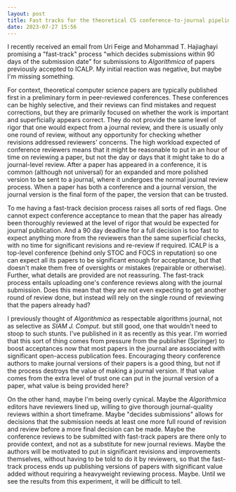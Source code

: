 ```yaml
---
layout: post
title: Fast tracks for the theoretical CS conference-to-journal pipeline?
date: 2023-07-27 15:56
---
```

I recently received an email from Uri Feige and Mohammad T. Hajiaghayi promising a "fast-track" process "which decides submissions within 90 days of the submission date" for submissions to _Algorithmica_ of papers previously accepted to ICALP. My initial reaction was negative, but maybe I'm missing something.

For context, theoretical computer science papers are typically published first in a preliminary form in peer-reviewed conferences. These conferences can be highly selective, and their reviews can find mistakes and request corrections, but they are primarily focused on whether the work is important and superficially appears correct. They do not provide the same level of rigor that one would expect from a journal review, and there is usually only one round of review, without any opportunity for checking whether revisions addressed reviewers' concerns. The high workload expected of conference reviewers means that it might be reasonable to put in an hour of time on reviewing a paper, but not the day or days that it might take to do a journal-level review. After a paper has appeared in a conference, it is common (although not universal) for an expanded and more polished version to be sent to a journal, where it undergoes the normal journal review process. When a paper has both a conference and a journal version, the journal version is the final form of the paper, the version that can be trusted.

To me having a fast-track decision process raises all sorts of red flags. One cannot expect conference acceptance to mean that the paper has already been thoroughly reviewed at the level of rigor that would be expected for journal publication. And a 90 day deadline for a full decision is too fast to expect anything more from the reviewers than the same superficial checks, with no time for significant revisions and re-review if required. ICALP is a top-level conference (behind only STOC and FOCS in reputation) so one can expect all its papers to be significant enough for acceptance, but that doesn't make them free of oversights or mistakes (repairable or otherwise). Further, what details are provided are not reassuring. The fast-track process entails uploading one's conference reviews along with the journal submission. Does this mean that they are not even expecting to get another round of review done, but instead will rely on the single round of reviewing that the papers already had?

I previously thought of _Algorithmica_ as respectable algorithms journal, not as selective as _SIAM J. Comput._ but still good, one that wouldn't need to stoop to such stunts. I've published in it as recently as this year. I'm worried that this sort of thing comes from pressure from the publisher (Springer) to boost acceptances now that most papers in the journal are associated with significant open-access publication fees.  Encouraging theory conference authors to make journal versions of their papers is a good thing, but not if the process destroys the value of making a journal version. If that value comes from the extra level of trust one can put in the journal version of a paper, what value is being provided here?

On the other hand, maybe I'm being overly cynical. Maybe the _Algorithmica_ editors have reviewers lined up, willing to give thorough journal-quality reviews within a short timeframe. Maybe "decides submissions" allows for decisions that the submission needs at least one more full round of revision and review before a more final decision can be made. Maybe the conference reviews to be submitted with fast-track papers are there only to provide context, and not as a substitute for new journal reviews. Maybe the authors will be motivated to put in significant revisions and improvements themselves, without having to be told to do it by reviewers, so that the fast-track process ends up publishing versions of papers with significant value added without requiring a heavyweight reviewing process. Maybe. Until we see the results from this experiment, it will be difficult to tell.
